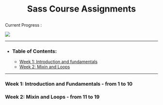 # <p id="top" align="center">Sass Course Assignments</p>

Current Progress : <p>![](https://progress-bar.dev/0/?scale=100&width=1100)</p>
<hr>

- ### Table of Contents:
    - [Week 1: Introduction and fundamentals](#week-1-introduction-and-fundamentals---from-1-to-10)
    - [Week 2: Mixin and Loops](#week-2-mixin-and-loops---from-11-to-19)
   
<hr>


  ### Week 1: Introduction and Fundamentals - from 1 to 10

  ### Week 2: Mixin and Loops - from 11 to 19


